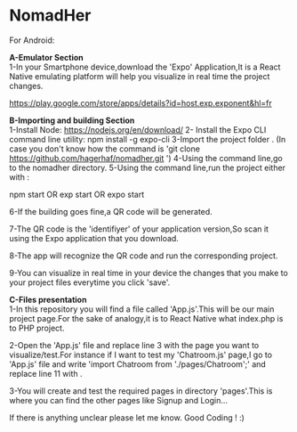 # NomadHer
For Android:


<b>A-Emulator Section</b> <br>
1-In your Smartphone device,download the 'Expo' Application,It is a React Native emulating platform will help you visualize in real time the project changes.

https://play.google.com/store/apps/details?id=host.exp.exponent&hl=fr

<b>B-Importing and building Section</b> <br>
1-Install Node: https://nodejs.org/en/download/
2- Install the Expo CLI command line utility: npm install -g expo-cli
3-Import the project folder . (In case you don't know how the command is 'git clone https://github.com/hagerhaf/nomadher.git ')
4-Using the command line,go to the nomadher directory.
5-Using the command line,run the project either with :

npm start
OR
exp start
OR
expo start

6-If the building goes fine,a QR code will be generated.

7-The QR code is the 'identifiyer' of your application version,So scan it using the Expo application that you download.

8-The app will recognize the QR code and run the corresponding project.

9-You can visualize in real time in your device the changes that you make to your project files everytime you click 'save'.



<b>C-Files presentation</b> <br>
1-In this repository you will find a file called 'App.js'.This will be our main project page.For the sake of analogy,it is to React Native what index.php is to PHP project.

2-Open the 'App.js' file and replace line 3 with the page you want to visualize/test.For instance if I want to test my 'Chatroom.js' page,I go to 'App.js' file and write 'import Chatroom from './pages/Chatroom';' and replace line 11 with <Chatroom/>.

3-You will create and test the required pages in directory 'pages'.This is where you can find the other pages like Signup and Login...


If there is anything unclear please let me know.
Good Coding ! :)
